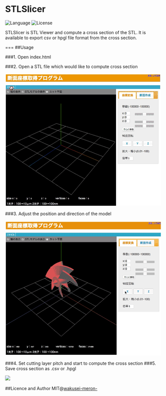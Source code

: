 # STLSlicer
![Language](http://img.shields.io/badge/language-JavaScript-brightgreen.svg?style=flat)
![License](http://img.shields.io/badge/license-MIT-blue.svg?style=flat)

STLSlicer is STL Viewer and compute a cross section of the STL.
It is available to export csv or hpgl file format from the cross section.

===
##Usage

###1. Open index.html

###2. Open a STL file which would like to compute cross section

![](./gif/openModel.gif)

###3. Adjust the position and direction of the model

![](./gif/transform.gif)

###4. Set cutting layer pitch and start to compute the cross section
###5. Save cross section as .csv or .hpgl

![](./git/computeCrossSection.gif)

##Licence and Author
MIT@[wakusei-meron-](http:github.com/wakusei-meron-) 
